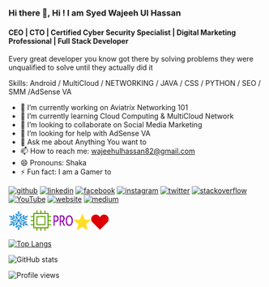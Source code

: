 ### Hi there 👋, Hi ! I am Syed Wajeeh Ul Hassan
#### CEO | CTO | Certified Cyber Security Specialist | Digital Marketing Professional | Full Stack Developer
Every great developer you know got there by solving problems they were unqualified to solve until they actually did it

Skills: Android / MultiCloud / NETWORKING / JAVA / CSS / PYTHON / SEO / SMM /AdSense VA

- 🔭 I’m currently working on Aviatrix Networking 101 
- 🌱 I’m currently learning Cloud Computing & MultiCloud Network 
- 👯 I’m looking to collaborate on Social Media Marketing  
- 🤔 I’m looking for help with AdSense VA 
- 💬 Ask me about Anything You want to  
- 📫 How to reach me: wajeehulhassan82@gmail.com 
- 😄 Pronouns: Shaka 
- ⚡ Fun fact: I am a Gamer to  


[<img src='https://cdn.jsdelivr.net/npm/simple-icons@3.0.1/icons/github.svg' alt='github' height='40'>](https://github.com/VJ65)  [<img src='https://cdn.jsdelivr.net/npm/simple-icons@3.0.1/icons/linkedin.svg' alt='linkedin' height='40'>](https://www.linkedin.com/in/https://www.linkedin.com/in/syed-wajeeh-ul-hassan-17b377137//)  [<img src='https://cdn.jsdelivr.net/npm/simple-icons@3.0.1/icons/facebook.svg' alt='facebook' height='40'>](https://www.facebook.com/wajeeh6532)  [<img src='https://cdn.jsdelivr.net/npm/simple-icons@3.0.1/icons/instagram.svg' alt='instagram' height='40'>](https://www.instagram.com/_syed_wajeeh_/)  [<img src='https://cdn.jsdelivr.net/npm/simple-icons@3.0.1/icons/twitter.svg' alt='twitter' height='40'>](https://twitter.com/WajeehulHassa16)  [<img src='https://cdn.jsdelivr.net/npm/simple-icons@3.0.1/icons/stackoverflow.svg' alt='stackoverflow' height='40'>](https://stackoverflow.com/users/https://stackoverflow.com/users/11423089/syed-wajeeh-ul-hassan)  [<img src='https://cdn.jsdelivr.net/npm/simple-icons@3.0.1/icons/youtube.svg' alt='YouTube' height='40'>](https://www.youtube.com/channel/https://www.youtube.com/c/wajeehhassan64/featured?view_as=subscriber)  [<img src='https://cdn.jsdelivr.net/npm/simple-icons@3.0.1/icons/icloud.svg' alt='website' height='40'>](https://thesoftcloud.com/)  [<img src='https://cdn.jsdelivr.net/npm/simple-icons@3.0.1/icons/medium.svg' alt='medium' height='40'>](https://medium.com/@wajeehulhassan82)  

<a href='https://archiveprogram.github.com/'><img src='https://raw.githubusercontent.com/acervenky/animated-github-badges/master/assets/acbadge.gif' width='40' height='40'></a> <a href='https://docs.github.com/en/developers'><img src='https://raw.githubusercontent.com/acervenky/animated-github-badges/master/assets/devbadge.gif' width='40' height='40'></a> <a href='https://github.com/pricing'><img src='https://raw.githubusercontent.com/acervenky/animated-github-badges/master/assets/pro.gif' width='40' height='40'></a><a href='https://stars.github.com/'><img src='https://raw.githubusercontent.com/acervenky/animated-github-badges/master/assets/starbadge.gif' width='35' height='35'></a><a href='https://docs.github.com/en/github/supporting-the-open-source-community-with-github-sponsors'><img src='https://raw.githubusercontent.com/acervenky/animated-github-badges/master/assets/sponsorbadge.gif' width='35' height='35'></a>

[![Top Langs](https://github-readme-stats.vercel.app/api/top-langs/?username=VJ65)](https://github.com/anuraghazra/github-readme-stats)

![GitHub stats](https://github-readme-stats.vercel.app/api?username=VJ65&show_icons=true)  

![Profile views](https://gpvc.arturio.dev/VJ65)  
